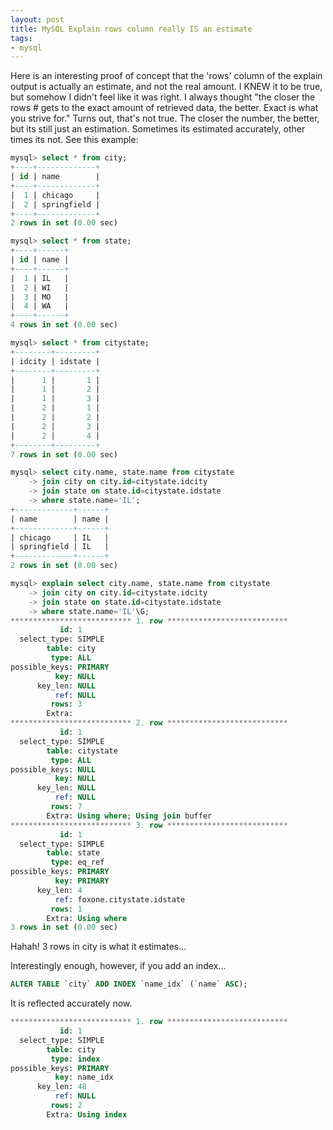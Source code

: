 ```yaml
---
layout: post
title: MySQL Explain rows column really IS an estimate
tags:
- mysql
---
```

Here is an interesting proof of concept that the 'rows' column of the explain output is actually an estimate, and not the real amount.  I KNEW it to be true, but somehow I didn't feel like it was right.  I always thought "the closer the rows # gets to the exact amount of retrieved data, the better.  Exact is what you strive for."  Turns out, that's not true.  The closer the number, the better, but its still just an estimation.  Sometimes its estimated accurately, other times its not.  See this example:

```sql
mysql> select * from city;
+----+-------------+
| id | name        |
+----+-------------+
|  1 | chicago     |
|  2 | springfield |
+----+-------------+
2 rows in set (0.00 sec)

mysql> select * from state;
+----+------+
| id | name |
+----+------+
|  1 | IL   |
|  2 | WI   |
|  3 | MO   |
|  4 | WA   |
+----+------+
4 rows in set (0.00 sec)

mysql> select * from citystate;
+--------+---------+
| idcity | idstate |
+--------+---------+
|      1 |       1 |
|      1 |       2 |
|      1 |       3 |
|      2 |       1 |
|      2 |       2 |
|      2 |       3 |
|      2 |       4 |
+--------+---------+
7 rows in set (0.00 sec)

mysql> select city.name, state.name from citystate 
    -> join city on city.id=citystate.idcity  
    -> join state on state.id=citystate.idstate 
    -> where state.name='IL';
+-------------+------+
| name        | name |
+-------------+------+
| chicago     | IL   |
| springfield | IL   |
+-------------+------+
2 rows in set (0.00 sec)

mysql> explain select city.name, state.name from citystate
    -> join city on city.id=citystate.idcity
    -> join state on state.id=citystate.idstate
    -> where state.name='IL'\G;
*************************** 1. row ***************************
           id: 1
  select_type: SIMPLE
        table: city
         type: ALL
possible_keys: PRIMARY
          key: NULL
      key_len: NULL
          ref: NULL
         rows: 3
        Extra: 
*************************** 2. row ***************************
           id: 1
  select_type: SIMPLE
        table: citystate
         type: ALL
possible_keys: NULL
          key: NULL
      key_len: NULL
          ref: NULL
         rows: 7
        Extra: Using where; Using join buffer
*************************** 3. row ***************************
           id: 1
  select_type: SIMPLE
        table: state
         type: eq_ref
possible_keys: PRIMARY
          key: PRIMARY
      key_len: 4
          ref: foxone.citystate.idstate
         rows: 1
        Extra: Using where
3 rows in set (0.00 sec)
```    
    
Hahah!  3 rows in city is what it estimates...

Interestingly enough, however, if you add an index...
    
```sql
ALTER TABLE `city` ADD INDEX `name_idx` (`name` ASC);
```

It is reflected accurately now.

```sql
*************************** 1. row ***************************
           id: 1
  select_type: SIMPLE
        table: city
         type: index
possible_keys: PRIMARY
          key: name_idx
      key_len: 48
          ref: NULL
         rows: 2
        Extra: Using index
```